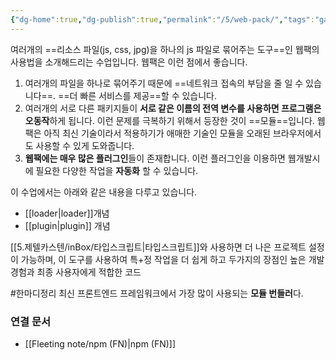 ```yaml
---
{"dg-home":true,"dg-publish":true,"permalink":"/5/web-pack/","tags":"gardenEntry","dgHomeLink":true,"dgPassFrontmatter":true}
---
```



여러개의 ==리소스 파일(js, css, jpg)을 하나의 js 파일로 묶어주는 도구==인 웹팩의 사용법을 소개해드리는 수업입니다. 웹팩은 이런 점에서 좋습니다. 

1.  여러개의 파일을 하나로 묶어주기 때문에 ==네트워크 접속의 부담을 줄 일 수 있습니다==. ==더 빠른 서비스를 제공==할 수 있습니다. 
2.  여러개의 서로 다른 패키지들이 **서로 같은 이름의 전역 변수를 사용하면 프로그램은 오동작**하게 됩니다. 이런 문제를 극복하기 위해서 등장한 것이 ==모듈==입니다. 웹팩은 아직 최신 기술이라서 적용하기가 애매한 기술인 모듈을 오래된 브라우저에서도 사용할 수 있게 도와줍니다. 
3.  **웹팩에는 매우 많은 플러그인**들이 존재합니다. 이런 플러그인을 이용하면 웹개발시에 필요한 다양한 작업을 **자동화** 할 수 있습니다. 

이 수업에서는 아래와 같은 내용을 다루고 있습니다.

-   [[loader|loader]]개념
-   [[plugin|plugin]] 개념

[[5.제텔카스텐/inBox/타입스크립트|타입스크립트]]와 사용하면 더 나은 프로젝트 설정이 가능하며, 이 도구를 사용하여 특+정 작업을 더 쉽게 하고 두가지의 장점인 높은 개발 경험과 최종 사용자에게 적합한 코드 

#한마디정리 최신 프론트엔드 프레임워크에서 가장 많이 사용되는 **모듈 번들러**다. 


### 연결 문서
- [[Fleeting note/npm (FN)|npm (FN)]]